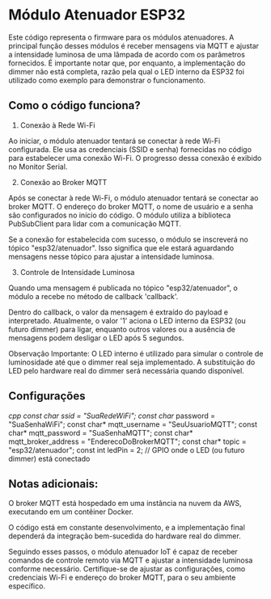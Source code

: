# Módulo Atenuador ESP32

Este código representa o firmware para os módulos atenuadores. A principal função desses módulos é receber mensagens via MQTT e ajustar a intensidade luminosa de uma lâmpada de acordo com os parâmetros fornecidos. É importante notar que, por enquanto, a implementação do dimmer não está completa, razão pela qual o LED interno da ESP32 foi utilizado como exemplo para demonstrar o funcionamento.

## Como o código funciona?

1. Conexão à Rede Wi-Fi

Ao iniciar, o módulo atenuador tentará se conectar à rede Wi-Fi configurada. Ele usa as credenciais (SSID e senha) fornecidas no código para estabelecer uma conexão Wi-Fi. O progresso dessa conexão é exibido no Monitor Serial. 

2. Conexão ao Broker MQTT

Após se conectar à rede Wi-Fi, o módulo atenuador tentará se conectar ao broker MQTT. O endereço do broker MQTT, o nome de usuário e a senha são configurados no início do código. O módulo utiliza a biblioteca PubSubClient para lidar com a comunicação MQTT.

Se a conexão for estabelecida com sucesso, o módulo se inscreverá no tópico "esp32/atenuador". Isso significa que ele estará aguardando mensagens nesse tópico para ajustar a intensidade luminosa.

3. Controle de Intensidade Luminosa

Quando uma mensagem é publicada no tópico "esp32/atenuador", o módulo a recebe no método de callback 'callback'.

Dentro do callback, o valor da mensagem é extraído do payload e interpretado. Atualmente, o valor '1' aciona o LED interno da ESP32 (ou futuro dimmer) para ligar, enquanto outros valores ou a ausência de mensagens podem desligar o LED após 5 segundos.

Observação Importante: O LED interno é utilizado para simular o controle de luminosidade até que o dimmer real seja implementado. A substituição do LED pelo hardware real do dimmer será necessária quando disponível.
## Configurações
**cpp
const char* ssid = "SuaRedeWiFi";
const char* password = "SuaSenhaWiFi";
const char* mqtt_username = "SeuUsuarioMQTT";
const char* mqtt_password = "SuaSenhaMQTT";
const char* mqtt_broker_address = "EnderecoDoBrokerMQTT";
const char* topic = "esp32/atenuador";
const int ledPin = 2; // GPIO onde o LED (ou futuro dimmer) está conectado

## Notas adicionais:

 O broker MQTT está hospedado em uma instância na nuvem da AWS, executando em um contêiner Docker.
 
 O código está em constante desenvolvimento, e a implementação final dependerá da integração bem-sucedida do hardware real do dimmer.

Seguindo esses passos, o módulo atenuador IoT é capaz de receber comandos de controle remoto via MQTT e ajustar a intensidade luminosa conforme necessário. Certifique-se de ajustar as configurações, como credenciais Wi-Fi e endereço do broker MQTT, para o seu ambiente específico.

